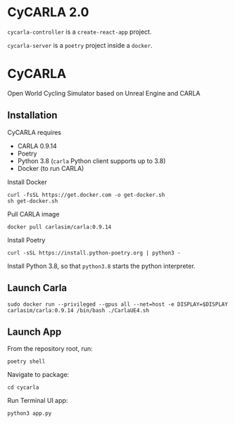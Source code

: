# CyCARLA 2.0

`cycarla-controller` is a `create-react-app` project.

`cycarla-server` is a `poetry` project inside a `docker`.

# CyCARLA

Open World Cycling Simulator based on Unreal Engine and CARLA

## Installation

CyCARLA requires

+ CARLA 0.9.14
+ Poetry
+ Python 3.8 (`carla` Python client supports up to 3.8)
+ Docker (to run CARLA)

Install Docker
```
curl -fsSL https://get.docker.com -o get-docker.sh
sh get-docker.sh
```

Pull CARLA image

```
docker pull carlasim/carla:0.9.14
```

Install Poetry

```
curl -sSL https://install.python-poetry.org | python3 -
```

Install Python 3.8, so that `python3.8` starts the python interpreter.

## Launch Carla

```
sudo docker run --privileged --gpus all --net=host -e DISPLAY=$DISPLAY carlasim/carla:0.9.14 /bin/bash ./CarlaUE4.sh
```

## Launch App

From the repository root, run:
```
poetry shell
```
Navigate to package:
```
cd cycarla
```
Run Terminal UI app:
```
python3 app.py
```

